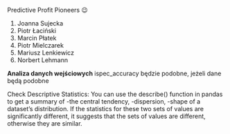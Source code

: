 Predictive Profit Pioneers 😉

1. Joanna Sujecka
2. Piotr Łaciński
3. Marcin Płatek
4. Piotr Mielczarek
5. Mariusz Lenkiewicz
6. Norbert Lehmann

**Analiza danych wejściowych**
ispec_accuracy będzie podobne, jeżeli dane będą podobne

Check Descriptive Statistics: You can use the describe() function in pandas to get a summary of
-the central tendency,
-dispersion,
-shape of a dataset’s distribution.
If the statistics for these two sets of values are significantly different,
it suggests that the sets of values are different, otherwise they are similar.
